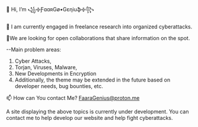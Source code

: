 👋 Hi, I’m ꧁࿇ƑɑɑʀGø•Gɛηiuֆ࿇꧂

🌱 I am currently engaged in freelance research into organized cyberattacks.

💞️We are looking for open collaborations that share information on the spot.
    
   --Main problem areas:
1) Cyber Attacks, 
2) Torjan, Viruses, Malware,
3) New Developments in Encryption
4) Additionally, the theme may be extended in the future based on developer needs, bug bounties, etc. 

📫 How can You contact Me?
FaaraGenius@proton.me

A site displaying the above topics is currently under development. You can contact me to help develop our website and help fight cyberattacks. 

<!---
abhijeit909/abhijeit909 is a ✨ special ✨ repository because its `README.md` (this file) appears on your GitHub profile.
You can click the Preview link to take a look at your changes.
--->
